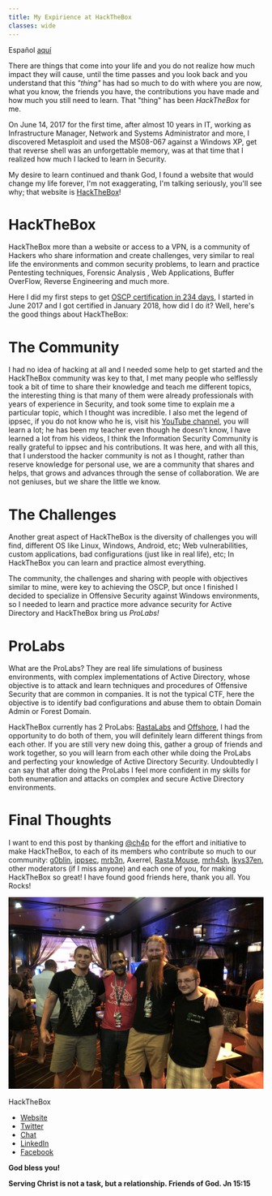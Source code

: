 ```yaml
---
title: My Expirience at HackTheBox
classes: wide
---
```


Español [aquí](/Mi-Experiencia-En-HackTheBox-ES/)

There are things that come into your life and you do not realize how much impact they will cause, until the time passes and you look back and you understand that this *"thing"* has had so much to do with where you are now, what you know, the friends you have, the contributions you have made and how much you still need to learn. That "thing" has been *HackTheBox* for me.

On June 14, 2017 for the first time, after almost 10 years in IT, working as Infrastructure Manager, Network and Systems Administrator and more, I discovered Metasploit and used the MS08-067 against a Windows XP, get that reverse shell was an unforgettable memory, was at that time that I realized how much I lacked to learn in Security.

My desire to learn continued and thank God, I found a website that would change my life forever, I'm not exaggerating, I'm talking seriously, you'll see why; that website is [HackTheBox](https://hackthebox.eu)!

# HackTheBox

HackTheBox more than a website or access to a VPN, is a community of Hackers who share information and create challenges, very similar to real life the environments and common security problems, to learn and practice Pentesting techniques, Forensic Analysis , Web Applications, Buffer OverFlow, Reverse Engineering and much more.

Here I did my first steps to get [OSCP certification in 234 days](https://www.youtube.com/watch?v=N1befYs9e-8&t=1487s), I started in June 2017 and I got certified in January 2018, how did I do it? Well, here's the good things about HackTheBox:

# The Community

I had no idea of ​hacking at all and I needed some help to get started and the HackTheBox community was key to that, I met many people who selflessly took a bit of time to share their knowledge and teach me different topics, the interesting thing is that many of them were already professionals with years of experience in Security, and took some time to explain me a particular topic, which I thought was incredible. I also met the legend of ippsec, if you do not know who he is, visit his [YouTube channel](https://www.youtube.com/channel/UCa6eh7gCkpPo5XXUDfygQQA), you will learn a lot; he has been my teacher even though he doesn't know, I have learned a lot from his videos, I think the Information Security Community is really grateful to ippsec and his contributions. It was here, and with all this, that I understood the hacker community is not as I thought, rather than reserve knowledge for personal use, we are a community that shares and helps, that grows and advances through the sense of collaboration. We are not geniuses, but we share the little we know.

# The Challenges

Another great aspect of HackTheBox is the diversity of challenges you will find, different OS like Linux, Windows, Android, etc; Web vulnerabilities, custom applications, bad configurations (just like in real life), etc; In HackTheBox you can learn and practice almost everything.

The community, the challenges and sharing with people with objectives similar to mine, were key to achieving the OSCP, but once I finished I decided to specialize in Offensive Security against Windows environments, so I needed to learn and practice more advance security for Active Directory and HackTheBox bring us *ProLabs!*

# ProLabs

What are the ProLabs? They are real life simulations of business environments, with complex implementations of Active Directory, whose objective is to attack and learn techniques and procedures of Offensive Security that are common in companies. It is not the typical CTF, here the objective is to identify bad configurations and abuse them to obtain Domain Admin or Forest Domain.

HackTheBox currently has 2 ProLabs: [RastaLabs](https://www.hackthebox.eu/press/view/1) and [Offshore](https://hackthebox.eu/home/labs/pro/view/2), I had the opportunity to do both of them, you will definitely learn different things from each other. If you are still very new doing this, gather a group of friends and work together, so you will learn from each other while doing the ProLabs and perfecting your knowledge of Active Directory Security. Undoubtedly I can say that after doing the ProLabs I feel more confident in my skills for both enumeration and attacks on complex and secure Active Directory environments.

# Final Thoughts

I want to end this post by thanking [@ch4p](https://twitter.com/hpylarinos) for the effort and initiative to make HackTheBox, to each of its members who contribute so much to our community: [g0blin](https://twitter.com/g0blinResearch), [ippsec](https://twitter.com/ippsec), [mrb3n](https://twitter.com/mrb3n813), Axerrel, [Rasta Mouse](https://twitter.com/_RastaMouse),  [mrh4sh](https://twitter.com/mr_h4sh), [lkys37en](https://twitter.com/lkys37en), other moderators (if I miss anyone) and each one of you, for making HackTheBox so great! I have found good friends here, thank you all. You Rocks!

![HackTheBox-Defcon](/assets/images/hackthebox-meeting.jpg)

HackTheBox
 - [Website](https://www.hackthebox.eu)
 - [Twitter](https://twitter.com/hackthebox_eu)
 - [Chat](https://chat.netsecfocus.com/join)
 - [LinkedIn](https://www.linkedin.com/company/hackthebox/)
 - [Facebook](https://www.facebook.com/hackthebox.eu)

**God bless you!**

**Serving Christ is not a task, but a relationship. Friends of God. Jn 15:15**